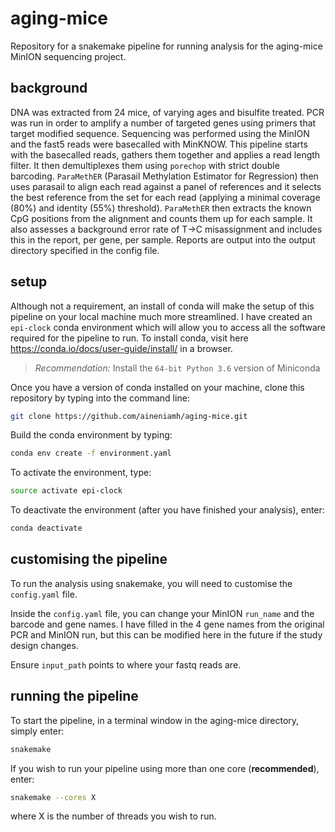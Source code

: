 # aging-mice

Repository for a snakemake pipeline for running analysis for the aging-mice MinION sequencing project.

## background

 DNA was extracted from 24 mice, of varying ages and bisulfite treated. PCR was run in order to amplify a number of targeted genes using primers that target modified sequence. Sequencing was performed using the MinION and the fast5 reads were basecalled with MinKNOW. This pipeline starts with the basecalled reads, gathers them together and applies a read length filter. It then demultiplexes them using ``porechop`` with strict double barcoding. ``ParaMethER`` (Parasail Methylation Estimator for Regression) then uses parasail to align each read against a panel of references and it selects the best reference from the set for each read (applying a minimal coverage (80%) and identity (55%) threshold). ``ParaMethER`` then extracts the known CpG positions from the alignment and counts them up for each sample. It also assesses a background error rate of T->C misassignment and includes this in the report, per gene, per sample. Reports are output into the output directory specified in the config file.

## setup

Although not a requirement, an install of conda will make the setup of this pipeline on your local machine much more streamlined. I have created an ``epi-clock`` conda environment which will allow you to access all the software required for the pipeline to run. To install conda, visit here https://conda.io/docs/user-guide/install/ in a browser. 

> *Recommendation:* Install the `64-bit Python 3.6` version of Miniconda

Once you have a version of conda installed on your machine, clone this repository by typing into the command line:

```bash
git clone https://github.com/aineniamh/aging-mice.git
```

Build the conda environment by typing:

```bash
conda env create -f environment.yaml
```

To activate the environment, type:

```bash
source activate epi-clock
```

To deactivate the environment (after you have finished your analysis), enter:

```bash
conda deactivate
```

## customising the pipeline

To run the analysis using snakemake, you will need to customise the ``config.yaml`` file.

Inside the ``config.yaml`` file, you can change your MinION ``run_name`` and the barcode and gene names. I have filled in the 4 gene names from the original PCR and MinION run, but this can be modified here in the future if the study design changes.

Ensure ``input_path`` points to where your fastq reads are.

## running the pipeline

To start the pipeline, in a terminal window in the aging-mice directory, simply enter:

```bash
snakemake
```

If you wish to run your pipeline using more than one core (**recommended**), enter:

```bash
snakemake --cores X
```

where X is the number of threads you wish to run.
